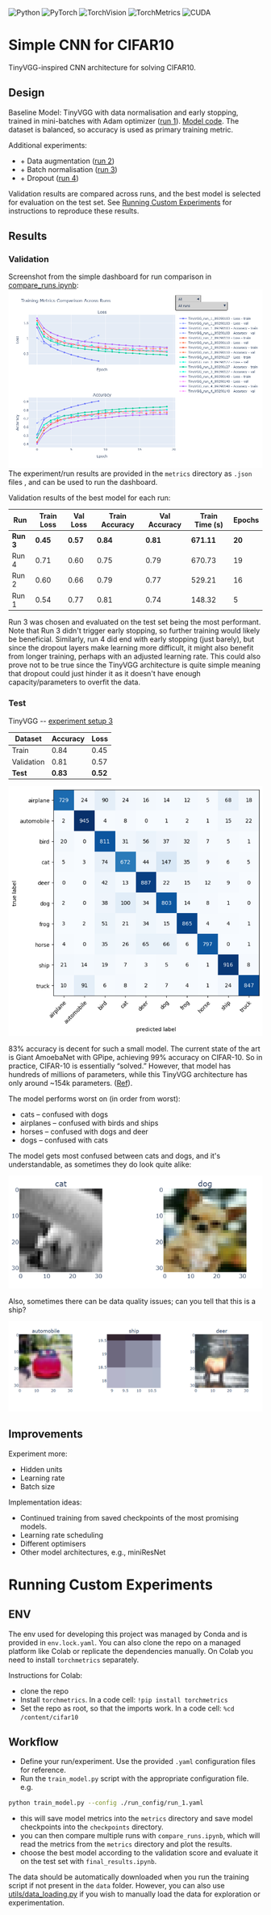 ![Python](https://img.shields.io/badge/python-3.11.13-blue)
![PyTorch](https://img.shields.io/badge/pytorch-2.8.0-orange)
![TorchVision](https://img.shields.io/badge/torchvision-0.23.0-red)
![TorchMetrics](https://img.shields.io/badge/torchmetrics-1.8.2-green)
![CUDA](https://img.shields.io/badge/CUDA-12.8-lightgrey)

# Simple CNN for CIFAR10
TinyVGG-inspired CNN architecture for solving CIFAR10. 

## Design
Baseline Model: TinyVGG with data normalisation and early stopping, trained in mini-batches with Adam optimizer ([run 1](run_config/run_1.yaml)). [Model code](models/tiny_vgg.py). The dataset is balanced, so accuracy is used as primary training metric.

Additional experiments:  
- \+ Data augmentation ([run 2](run_config/run_2.yaml))  
- \+ Batch normalisation ([run 3](run_config/run_3.yaml))  
- \+ Dropout ([run 4](run_config/run_4.yaml))  

Validation results are compared across runs, and the best model is selected for evaluation on the test set.
See [Running Custom Experiments](#running-custom-experiments) for instructions to reproduce these results.

## Results
### Validation
Screenshot from the simple dashboard for run comparison in [compare_runs.ipynb](compare_runs.ipynb):
[![compare_runs.png](images/compare_runs.png)](images/compare_runs.png)
The experiment/run results are provided in the `metrics` directory as `.json` files , and can be used to run the dashboard.

Validation results of the best model for each run:

| Run   | Train Loss | Val Loss | Train Accuracy | Val Accuracy | Train Time (s) | Epochs |
|-------|------------|----------|----------------|--------------|----------------|--------|
| **Run 3** | **0.45**       | **0.57**     | **0.84**           | **0.81**         | **671.11**         | **20**     |
| Run 4 | 0.71       | 0.60     | 0.75           | 0.79         | 670.73         | 19     |
| Run 2 | 0.60       | 0.66     | 0.79           | 0.77         | 529.21         | 16     |
| Run 1 | 0.54       | 0.77     | 0.81           | 0.74         | 148.32         | 5      |

Run 3 was chosen and evaluated on the test set being the most performant. Note that Run 3 didn't trigger early stopping, so further training would likely be beneficial. Similarly, run 4 did end with early stopping (just barely), but since the dropout layers make learning more difficult, it might also benefit from longer training, perhaps with an adjusted learning rate. This could also prove not to be true since the TinyVGG architecture is quite simple meaning that dropout could just hinder it as it doesn't have enough capacity/parameters to overfit the data.

### Test
TinyVGG -- [experiment setup 3](run_config/run_3.yaml)

| Dataset     | Accuracy | Loss   |
|------------|---------|--------|
| Train      | 0.84    | 0.45   |
| Validation | 0.81    | 0.57   |
| **Test**       | **0.83**    | **0.52**   |

[![conf_matrix.png](images/conf_matrix.png)](images/conf_matrix.png)

83% accuracy is decent for such a small model. The current state of the art is Giant AmoebaNet with GPipe, achieving 99% accuracy on CIFAR-10. So in practice, CIFAR-10 is essentially “solved.” However, that model has hundreds of millions of parameters, while this TinyVGG architecture has only around ~154k parameters. ([Ref](https://github.com/RedditSota/state-of-the-art-result-for-machine-learning-problems)).

The model performs worst on (in order from worst):
- cats – confused with dogs
- airplanes – confused with birds and ships
- horses – confused with dogs and deer
- dogs – confused with cats

The model gets most confused between cats and dogs, and it's understandable, as sometimes they do look quite alike:

[![catndog.png](images/catndog.png)](images/catndog.png)

Also, sometimes there can be data quality issues; can you tell that this is a ship?

[![ship](images/ship.png)](images/ship.png)

## Improvements
Experiment more:
- Hidden units
- Learning rate
- Batch size

Implementation ideas:
- Continued training from saved checkpoints of the most promising models.
- Learning rate scheduling
- Different optimisers
- Other model architectures, e.g., miniResNet


# Running Custom Experiments
## ENV
The env used for developing this project was managed by Conda and is provided in `env.lock.yaml`. You can also clone the repo on a managed platform like Colab or replicate the dependencies manually. On Colab you need to install `torchmetrics` separately.

Instructions for Colab:
- clone the repo
- Install `torchmetrics`. In a code cell: `!pip install torchmetrics`
- Set the repo as root, so that the imports work. In a code cell: `%cd /content/cifar10`

## Workflow
- Define your run/experiment. Use the provided `.yaml` configuration files for reference.
- Run the `train_model.py` script with the appropriate configuration file. e.g.
```bash
python train_model.py --config ./run_config/run_1.yaml
```
- this will save model metrics into the `metrics` directory and save model checkpoints into the `checkpoints` directory.
- you can then compare multiple runs with `compare_runs.ipynb`, which will read the metrics from the `metrics` directory and plot the results.
- choose the best model according to the validation score and evaluate it on the test set with `final_results.ipynb`.

The data should be automatically downloaded when you run the training script if not present in the `data` folder. However, you can also use [utils/data_loading.py](utils/data_loading.py) if you wish to manually load the data for exploration or experimentation.